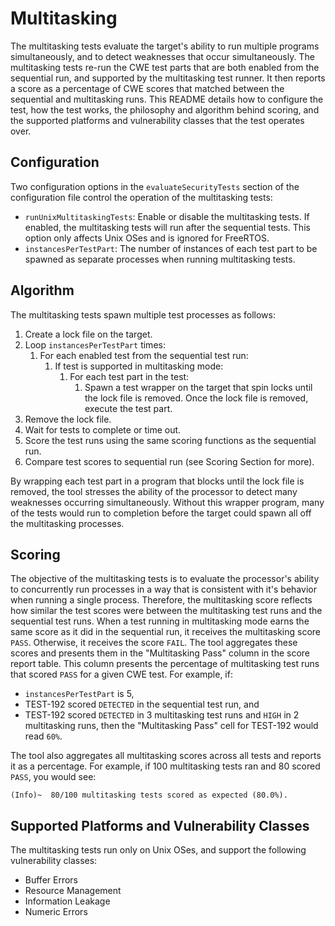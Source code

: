 # Multitasking #

The multitasking tests evaluate the target's ability to run multiple programs
simultaneously, and to detect weaknesses that occur simultaneously.  The
multitasking tests re-run the CWE test parts that are both enabled from the
sequential run, and supported by the multitasking test runner.  It then reports
a score as a percentage of CWE scores that matched between the sequential and
multitasking runs.  This README details how to configure the test, how the test
works, the philosophy and algorithm behind scoring, and the supported platforms
and vulnerability classes that the test operates over.

## Configuration ##

Two configuration options in the `evaluateSecurityTests` section of the
configuration file control the operation of the multitasking tests:

- `runUnixMultitaskingTests`:  Enable or disable the multitasking tests.  If
  enabled, the multitasking tests will run after the sequential tests.  This
  option only affects Unix OSes and is ignored for FreeRTOS.
- `instancesPerTestPart`: The number of instances of each test part to be
  spawned as separate processes when running multitasking tests.

## Algorithm ##

The multitasking tests spawn multiple test processes as follows:

1.  Create a lock file on the target.
2.  Loop `instancesPerTestPart` times:
    1.  For each enabled test from the sequential test run:
        1.  If test is supported in multitasking mode:
            1.  For each test part in the test:
                1.  Spawn a test wrapper on the target that spin locks until
                    the lock file is removed.  Once the lock file is removed,
                    execute the test part.
3.  Remove the lock file.
4.  Wait for tests to complete or time out.
5.  Score the test runs using the same scoring functions as the sequential run.
6.  Compare test scores to sequential run (see Scoring Section for more).

By wrapping each test part in a program that blocks until the lock file is
removed, the tool stresses the ability of the processor to detect many
weaknesses occurring simultaneously.  Without this wrapper program, many of
the tests would run to completion before the target could spawn all off the
multitasking processes.

## Scoring ##

The objective of the multitasking tests is to evaluate the processor's ability
to concurrently run processes in a way that is consistent with it's behavior
when running a single process.  Therefore, the multitasking score reflects how
similar the test scores were between the multitasking test runs and the
sequential test runs.  When a test running in multitasking mode earns the same
score as it did in the sequential run, it receives the multitasking score
`PASS`.  Otherwise, it receives the score `FAIL`.  The tool aggregates these
scores and presents them in the "Multitasking Pass" column in the score report
table.  This column presents the percentage of multitasking test runs that
scored `PASS` for a given CWE test.  For example, if:
  * `instancesPerTestPart` is 5,
  * TEST-192 scored `DETECTED` in the sequential test run, and
  * TEST-192 scored `DETECTED` in 3 multitasking test runs and `HIGH` in 2
    multitasking runs,
then the "Multitasking Pass" cell for TEST-192 would read `60%`.

The tool also aggregates all multitasking scores across all tests and reports
it as a percentage.  For example, if 100 multitasking tests ran and 80 scored
`PASS`, you would see:
```
(Info)~  80/100 multitasking tests scored as expected (80.0%).
```

## Supported Platforms and Vulnerability Classes ##

The multitasking tests run only on Unix OSes, and support the following
vulnerability classes:

* Buffer Errors
* Resource Management
* Information Leakage
* Numeric Errors
